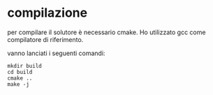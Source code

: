 # compilazione
per compilare il solutore è necessario cmake. Ho utilizzato gcc come compilatore
di riferimento.

vanno lanciati i seguenti comandi:

    mkdir build
    cd build
    cmake ..
    make -j

